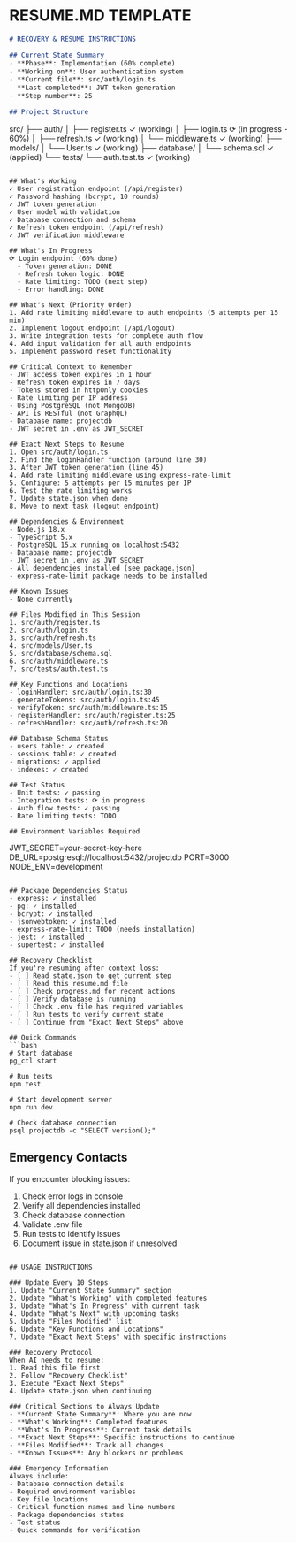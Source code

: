 # RESUME.MD TEMPLATE

```markdown
# RECOVERY & RESUME INSTRUCTIONS

## Current State Summary
- **Phase**: Implementation (60% complete)
- **Working on**: User authentication system
- **Current file**: src/auth/login.ts
- **Last completed**: JWT token generation
- **Step number**: 25

## Project Structure
```
src/
  ├── auth/
  │   ├── register.ts ✓ (working)
  │   ├── login.ts ⟳ (in progress - 60%)
  │   ├── refresh.ts ✓ (working)
  │   └── middleware.ts ✓ (working)
  ├── models/
  │   └── User.ts ✓ (working)
  ├── database/
  │   └── schema.sql ✓ (applied)
  └── tests/
      └── auth.test.ts ✓ (working)
```

## What's Working
✓ User registration endpoint (/api/register)
✓ Password hashing (bcrypt, 10 rounds)
✓ JWT token generation
✓ User model with validation
✓ Database connection and schema
✓ Refresh token endpoint (/api/refresh)
✓ JWT verification middleware

## What's In Progress
⟳ Login endpoint (60% done)
  - Token generation: DONE
  - Refresh token logic: DONE
  - Rate limiting: TODO (next step)
  - Error handling: DONE

## What's Next (Priority Order)
1. Add rate limiting middleware to auth endpoints (5 attempts per 15 min)
2. Implement logout endpoint (/api/logout)
3. Write integration tests for complete auth flow
4. Add input validation for all auth endpoints
5. Implement password reset functionality

## Critical Context to Remember
- JWT access token expires in 1 hour
- Refresh token expires in 7 days
- Tokens stored in httpOnly cookies
- Rate limiting per IP address
- Using PostgreSQL (not MongoDB)
- API is RESTful (not GraphQL)
- Database name: projectdb
- JWT secret in .env as JWT_SECRET

## Exact Next Steps to Resume
1. Open src/auth/login.ts
2. Find the loginHandler function (around line 30)
3. After JWT token generation (line 45)
4. Add rate limiting middleware using express-rate-limit
5. Configure: 5 attempts per 15 minutes per IP
6. Test the rate limiting works
7. Update state.json when done
8. Move to next task (logout endpoint)

## Dependencies & Environment
- Node.js 18.x
- TypeScript 5.x
- PostgreSQL 15.x running on localhost:5432
- Database name: projectdb
- JWT secret in .env as JWT_SECRET
- All dependencies installed (see package.json)
- express-rate-limit package needs to be installed

## Known Issues
- None currently

## Files Modified in This Session
1. src/auth/register.ts
2. src/auth/login.ts
3. src/auth/refresh.ts
4. src/models/User.ts
5. src/database/schema.sql
6. src/auth/middleware.ts
7. src/tests/auth.test.ts

## Key Functions and Locations
- loginHandler: src/auth/login.ts:30
- generateTokens: src/auth/login.ts:45
- verifyToken: src/auth/middleware.ts:15
- registerHandler: src/auth/register.ts:25
- refreshHandler: src/auth/refresh.ts:20

## Database Schema Status
- users table: ✓ created
- sessions table: ✓ created
- migrations: ✓ applied
- indexes: ✓ created

## Test Status
- Unit tests: ✓ passing
- Integration tests: ⟳ in progress
- Auth flow tests: ✓ passing
- Rate limiting tests: TODO

## Environment Variables Required
```
JWT_SECRET=your-secret-key-here
DB_URL=postgresql://localhost:5432/projectdb
PORT=3000
NODE_ENV=development
```

## Package Dependencies Status
- express: ✓ installed
- pg: ✓ installed
- bcrypt: ✓ installed
- jsonwebtoken: ✓ installed
- express-rate-limit: TODO (needs installation)
- jest: ✓ installed
- supertest: ✓ installed

## Recovery Checklist
If you're resuming after context loss:
- [ ] Read state.json to get current step
- [ ] Read this resume.md file
- [ ] Check progress.md for recent actions
- [ ] Verify database is running
- [ ] Check .env file has required variables
- [ ] Run tests to verify current state
- [ ] Continue from "Exact Next Steps" above

## Quick Commands
```bash
# Start database
pg_ctl start

# Run tests
npm test

# Start development server
npm run dev

# Check database connection
psql projectdb -c "SELECT version();"
```

## Emergency Contacts
If you encounter blocking issues:
1. Check error logs in console
2. Verify all dependencies installed
3. Check database connection
4. Validate .env file
5. Run tests to identify issues
6. Document issue in state.json if unresolved
```

## USAGE INSTRUCTIONS

### Update Every 10 Steps
1. Update "Current State Summary" section
2. Update "What's Working" with completed features
3. Update "What's In Progress" with current task
4. Update "What's Next" with upcoming tasks
5. Update "Files Modified" list
6. Update "Key Functions and Locations"
7. Update "Exact Next Steps" with specific instructions

### Recovery Protocol
When AI needs to resume:
1. Read this file first
2. Follow "Recovery Checklist"
3. Execute "Exact Next Steps"
4. Update state.json when continuing

### Critical Sections to Always Update
- **Current State Summary**: Where you are now
- **What's Working**: Completed features
- **What's In Progress**: Current task details
- **Exact Next Steps**: Specific instructions to continue
- **Files Modified**: Track all changes
- **Known Issues**: Any blockers or problems

### Emergency Information
Always include:
- Database connection details
- Required environment variables
- Key file locations
- Critical function names and line numbers
- Package dependencies status
- Test status
- Quick commands for verification

